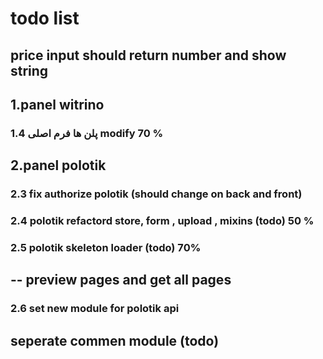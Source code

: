 # todo list

## price input should return number and show string

## 1.panel witrino

### 1.4 پلن ها فرم اصلی modify 70 %

## 2.panel polotik

### 2.3 fix authorize polotik (should change on back and front)

### 2.4 polotik refactord store, form , upload , mixins (todo) 50 %

### 2.5 polotik skeleton loader (todo) 70%

## -- preview pages and get all pages

### 2.6 set new module for polotik api

## seperate commen module (todo)
